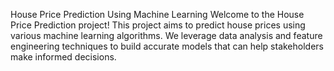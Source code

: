 House Price Prediction Using Machine Learning
Welcome to the House Price Prediction project! This project aims to predict house prices using various machine learning algorithms. We leverage data analysis and feature engineering techniques to build accurate models that can help stakeholders make informed decisions.
